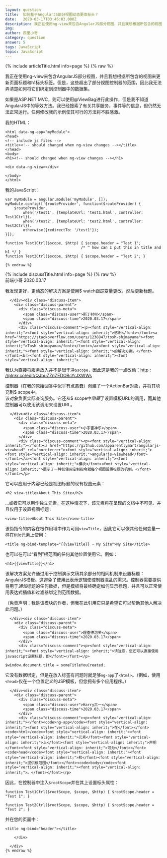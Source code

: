 ```yaml
---
layout: question
title:  如何基于AngularJS部分视图动态更改标头？
date:   2020-03-17T03:46:03.000Z
description: 我正在使用ng-view来包含AngularJS部分视图，并且我想根据所包含的视图来更新页面标题和h1标头标签。但是，这些超出了部分视图控制器的范围，因此...
img: 
author: 西里小哥
category: question
answer: 5
tags: JavaScript
topic: JavaScript
---
```

<div class="article-root">
  <div class="article">
    {% include articleTitle.html info=page %}
    {% raw %}
    <div class="article-content"><p><font style="vertical-align: inherit;"><font style="vertical-align: inherit;">我正在使用ng-view来包含AngularJS部分视图，并且我想根据所包含的视图来更新页面标题和h1标头标签。</font><font style="vertical-align: inherit;">但是，这些超出了部分视图控制器的范围，因此我无法弄清楚如何将它们绑定到控制器中的数据集。</font></font></p>

<p><font style="vertical-align: inherit;"><font style="vertical-align: inherit;">如果是ASP.NET MVC，则可以使用@ViewBag进行此操作，但是我不知道AngularJS中的等效方法。</font><font style="vertical-align: inherit;">我已经搜索了有关共享服务，事件等的信息，但仍然无法正常运行。</font><font style="vertical-align: inherit;">任何修改我的示例使其可行的方法将不胜感激。</font></font></p>

<p><font style="vertical-align: inherit;"><font style="vertical-align: inherit;">我的HTML：</font></font></p>

<pre><code>&lt;html data-ng-app="myModule"&gt;<font></font>
&lt;head&gt;<font></font>
&lt;!-- include js files --&gt;<font></font>
&lt;title&gt;&lt;!-- should changed when ng-view changes --&gt;&lt;/title&gt;<font></font>
&lt;/head&gt;<font></font>
&lt;body&gt;<font></font>
&lt;h1&gt;&lt;!-- should changed when ng-view changes --&gt;&lt;/h1&gt;<font></font>
<font></font>
&lt;div data-ng-view&gt;&lt;/div&gt;<font></font>
<font></font>
&lt;/body&gt;<font></font>
&lt;/html&gt;<font></font>
</code></pre>

<p><font style="vertical-align: inherit;"><font style="vertical-align: inherit;">我的JavaScript：</font></font></p>

<pre><code>var myModule = angular.module('myModule', []);<font></font>
myModule.config(['$routeProvider', function($routeProvider) {<font></font>
    $routeProvider.<font></font>
        when('/test1', {templateUrl: 'test1.html', controller: Test1Ctrl}).<font></font>
        when('/test2', {templateUrl: 'test2.html', controller: Test2Ctrl}).<font></font>
        otherwise({redirectTo: '/test1'});<font></font>
}]);<font></font>
<font></font>
function Test1Ctrl($scope, $http) { $scope.header = "Test 1"; <font></font>
                                  /* ^ how can I put this in title and h1 */ }<font></font>
function Test2Ctrl($scope, $http) { $scope.header = "Test 2"; }<font></font>
</code></pre></div>
    {% endraw %}
  </div>

  <div class="discuss-wrapper">
    {% include discussTitle.html info=page %}
    {% raw %}
    <div class="discuss-item">
        <div class="discuss-parent">
          <div class="discuss-meta">
            <span class="discuss-user">前端小哥</span>
            <span class="discuss-time">2020.03.17</span>
          </div>
          <div class="discuss-comment"><p><font style="vertical-align: inherit;"><font style="vertical-align: inherit;">我发现更好，更动态的解决方案是使用$ watch跟踪变量更改，然后更新标题。</font></font></p></div>
        </div>
        
      </div><div class="discuss-item">
        <div class="discuss-parent">
          <div class="discuss-meta">
            <span class="discuss-user">斯丁村村</span>
            <span class="discuss-time">2020.03.17</span>
          </div>
          <div class="discuss-comment"><p><font style="vertical-align: inherit;"><font style="vertical-align: inherit;">感谢</font></font><a href="https://stackoverflow.com/users/1238847/tosh-shimayama"><font style="vertical-align: inherit;"><font style="vertical-align: inherit;">Tosh shimayama</font></font></a><font style="vertical-align: inherit;"><font style="vertical-align: inherit;">的解决方案。</font></font><br><font style="vertical-align: inherit;"><font style="vertical-align: inherit;">
我认为直接将服务放入并不是很干净</font></font><code>$scope</code><font style="vertical-align: inherit;"><font style="vertical-align: inherit;">，因此这是我的一点改动：</font><a href="http://plnkr.co/edit/QJbuZZnZEDOBcYrJXWWs" rel="nofollow noreferrer"><font style="vertical-align: inherit;">http</font></a><font style="vertical-align: inherit;"> :   </font></font><a href="http://plnkr.co/edit/QJbuZZnZEDOBcYrJXWWs" rel="nofollow noreferrer"><font style="vertical-align: inherit;"><font style="vertical-align: inherit;">//plnkr.co/edit/QJbuZZnZEDOBcYrJXWWs</font></font></a></p>

<p><font style="vertical-align: inherit;"><font style="vertical-align: inherit;">控制器（在我的原始回答中似乎有点愚蠢）创建了一个ActionBar对象，并将其填充到$ scope中。</font></font><br><font style="vertical-align: inherit;"><font style="vertical-align: inherit;">
该对象负责实际查询服务。</font><font style="vertical-align: inherit;">它还</font><font style="vertical-align: inherit;">从$ scope中</font></font><em><font style="vertical-align: inherit;"><font style="vertical-align: inherit;">隐藏</font></font></em><font style="vertical-align: inherit;"><font style="vertical-align: inherit;">了设置模板URL的调用，而其他控制器可以使用该调用来设置URL。</font></font></p></div>
        </div>
        
      </div><div class="discuss-item">
        <div class="discuss-parent">
          <div class="discuss-meta">
            <span class="discuss-user">小宇宙神乐</span>
            <span class="discuss-time">2020.03.17</span>
          </div>
          <div class="discuss-comment"><p><font style="vertical-align: inherit;"></font><a href="https://github.com/apparentlymart/angularjs-viewhead" rel="noreferrer"><font style="vertical-align: inherit;"><font style="vertical-align: inherit;">angularjs-viewhead</font></font></a><font style="vertical-align: inherit;"><font style="vertical-align: inherit;">模块</font><font style="vertical-align: inherit;">展示了一种仅使用定制指令就每个视图设置标题的机制。</font></font></p>

<p><font style="vertical-align: inherit;"><font style="vertical-align: inherit;">它可以应用于内容已经是视图标题的现有视图元素：</font></font></p>

<pre><code>&lt;h2 view-title&gt;About This Site&lt;/h2&gt;
</code></pre>

<p><font style="vertical-align: inherit;"><font style="vertical-align: inherit;">...或者它可以用作独立元素，在这种情况下，该元素将在呈现的文档中不可见，并且仅用于设置视图标题：</font></font></p>

<pre><code>&lt;view-title&gt;About This Site&lt;/view-title&gt;
</code></pre>

<p><font style="vertical-align: inherit;"><font style="vertical-align: inherit;">该伪指令的内容在根作用域中作为可用</font></font><code>viewTitle</code><font style="vertical-align: inherit;"><font style="vertical-align: inherit;">，因此它可以像其他任何变量一样在title元素上使用：</font></font></p>

<pre><code>&lt;title ng-bind-template="{{viewTitle}} - My Site"&gt;My Site&lt;/title&gt;
</code></pre>

<p><font style="vertical-align: inherit;"><font style="vertical-align: inherit;">也可以在可以“看到”根范围的任何其他位置使用它。</font><font style="vertical-align: inherit;">例如：</font></font></p>

<pre><code>&lt;h1&gt;{{viewTitle}}&lt;/h1&gt;
</code></pre>

<p><font style="vertical-align: inherit;"><font style="vertical-align: inherit;">该解决方案允许通过用于控制演示文稿其余部分的相同机制来设置标题：AngularJS模板。</font><font style="vertical-align: inherit;">这避免了使用此表示逻辑使控制器混乱的需求。</font><font style="vertical-align: inherit;">控制器需要提供将用于</font></font><em><font style="vertical-align: inherit;"><font style="vertical-align: inherit;">通知</font></font></em><font style="vertical-align: inherit;"><font style="vertical-align: inherit;">标题的</font><font style="vertical-align: inherit;">任何数据</font><font style="vertical-align: inherit;">，但是模板将最终确定如何显示标题，并且可以正常使用表达式插值和过滤器绑定到范围数据。</font></font></p>

<p><font style="vertical-align: inherit;"><font style="vertical-align: inherit;">（免责声明：我是该模块的作者，但我在此引用它只是希望它可以帮助其他人解决此问题。）</font></font></p></div>
        </div>
        
      </div><div class="discuss-item">
        <div class="discuss-parent">
          <div class="discuss-meta">
            <span class="discuss-user">理查德泡芙</span>
            <span class="discuss-time">2020.03.17</span>
          </div>
          <div class="discuss-comment"><p><font style="vertical-align: inherit;"><font style="vertical-align: inherit;">请注意，您还可以直接使用javascript设置标题，即</font></font></p>

<pre><code>$window.document.title = someTitleYouCreated;
</code></pre>

<p><font style="vertical-align: inherit;"><font style="vertical-align: inherit;">它没有数据绑定，但是在放入</font><font style="vertical-align: inherit;">标签有问题</font><font style="vertical-align: inherit;">时就足够</font></font><code>ng-app</code><font style="vertical-align: inherit;"><font style="vertical-align: inherit;">了</font></font><code>&lt;html&gt;</code><font style="vertical-align: inherit;"><font style="vertical-align: inherit;">。</font><font style="vertical-align: inherit;">（例如，使用</font></font><code>&lt;head&gt;</code><font style="vertical-align: inherit;"><font style="vertical-align: inherit;">仅在一个位置定义的</font><font style="vertical-align: inherit;">JSP模板</font><font style="vertical-align: inherit;">，但您拥有多个应用程序。）</font></font></p></div>
        </div>
        
      </div><div class="discuss-item">
        <div class="discuss-parent">
          <div class="discuss-meta">
            <span class="discuss-user">Harry古一</span>
            <span class="discuss-time">2020.03.17</span>
          </div>
          <div class="discuss-comment"><p><font style="vertical-align: inherit;"></font><code>ng-app</code><font style="vertical-align: inherit;"><font style="vertical-align: inherit;">在</font></font><code>html</code><font style="vertical-align: inherit;"><font style="vertical-align: inherit;">元素</font><font style="vertical-align: inherit;">上</font><font style="vertical-align: inherit;">声明</font><font style="vertical-align: inherit;">可为</font></font><code>head</code><font style="vertical-align: inherit;"><font style="vertical-align: inherit;">和</font><font style="vertical-align: inherit;">提供根范围</font></font><code>body</code><font style="vertical-align: inherit;"><font style="vertical-align: inherit;">。</font></font></p>

<p><font style="vertical-align: inherit;"><font style="vertical-align: inherit;">因此，在控制器中注入</font></font><code>$rootScope</code><font style="vertical-align: inherit;"><font style="vertical-align: inherit;">并在其上设置标头属性：</font></font></p>

<pre><code>function Test1Ctrl($rootScope, $scope, $http) { $rootScope.header = "Test 1"; }<font></font>
<font></font>
function Test2Ctrl($rootScope, $scope, $http) { $rootScope.header = "Test 2"; }<font></font>
</code></pre>

<p><font style="vertical-align: inherit;"><font style="vertical-align: inherit;">并在您的页面中：</font></font></p>

<pre><code>&lt;title ng-bind="header"&gt;&lt;/title&gt;
</code></pre></div>
        </div>
        
      </div>
    {% endraw %}
  </div>
<div>

